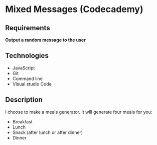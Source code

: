 # Mixed Messages (Codecademy)

## Requirements

**Output a random message to the user**

## Technologies

- JavaScript
- Git
- Command line
- Visual studio Code

## Description

I choose to make a meals generator. It will generate four meals for you:

- Breakfast
- Lunch
- Snack (after lunch or after dinner)
- Dinner
